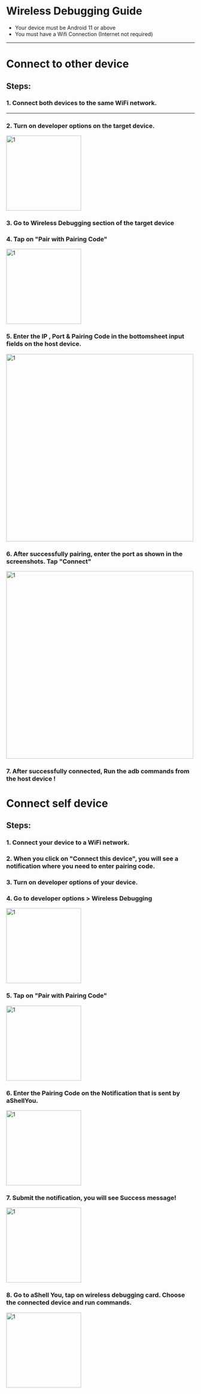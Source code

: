 # Wireless Debugging Guide
* Your device must be Android 11 or above
* You must have a Wifi Connection (Internet not required)

---

# Connect to other device
## Steps:
 ### 1. Connect both devices to the same WiFi network.
---
### 2. Turn on developer options on the target device.
<img src="https://github.com/DP-Hridayan/aShellYou/blob/master/assets/wirelessDebOtherDevice/1.png" alt="1" width="200"/>
<br>

### 3. Go to Wireless Debugging section of the target device


### 4. Tap on "Pair with Pairing Code"

<img src="https://github.com/DP-Hridayan/aShellYou/blob/master/assets/wirelessDebOtherDevice/2.png" alt="1" width="200"/>

### 5. Enter the IP , Port & Pairing Code in the bottomsheet input fields on the host device.
<img src="https://github.com/DP-Hridayan/aShellYou/blob/master/assets/wirelessDebOtherDevice/3.png" alt="1" width="500"/>

### 6. After successfully pairing, enter the port as shown in the screenshots. Tap "Connect"
<img src="https://github.com/DP-Hridayan/aShellYou/blob/master/assets/wirelessDebOtherDevice/4.png" alt="1" width="500"/>

### 7. After successfully connected, Run the adb commands from the host device  !



# Connect self device
## Steps:

### 1. Connect your device to a WiFi network.
### 2. When you click on "Connect this device", you will see a notification where you need to enter pairing code.
### 3. Turn on developer options of your device.
### 4. Go to developer options > Wireless Debugging

<img src="https://github.com/DP-Hridayan/aShellYou/blob/master/assets/wirelessDebThisDevice/2.png" alt="1" width="200"/>


### 5. Tap on "Pair with Pairing Code"

<img src="https://github.com/DP-Hridayan/aShellYou/blob/master/assets/wirelessDebThisDevice/3.png" alt="1" width="200"/>

### 6. Enter the Pairing Code on the Notification that is sent by aShellYou.

<img src="https://github.com/DP-Hridayan/aShellYou/blob/master/assets/wirelessDebThisDevice/4.png" alt="1" width="200"/>

### 7. Submit the notification, you will see Success message!


<img src="https://github.com/DP-Hridayan/aShellYou/blob/master/assets/wirelessDebThisDevice/5.png" alt="1" width="200"/>

### 8. Go to aShell You, tap on wireless debugging card. Choose the connected device and run commands.

<img src="https://github.com/DP-Hridayan/aShellYou/blob/master/assets/wirelessDebThisDevice/6.png" alt="1" width="200"/>
